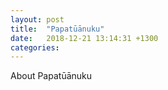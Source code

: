 ```yaml
---
layout: post
title:  "Papatūānuku"
date:   2018-12-21 13:14:31 +1300
categories:
---
```

About Papatūānuku
